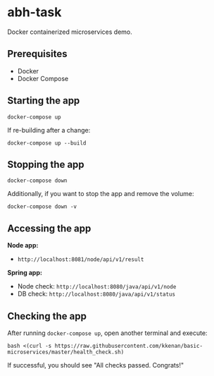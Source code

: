# abh-task

Docker containerized microservices demo.

## Prerequisites

- Docker
- Docker Compose

## Starting the app

```
docker-compose up
```

If re-building after a change:

```
docker-compose up --build
```

## Stopping the app

```
docker-compose down
```

Additionally, if you want to stop the app and remove the volume:

```
docker-compose down -v
```

## Accessing the app

**Node app:**

- `http://localhost:8081/node/api/v1/result`

**Spring app:**

- Node check: `http://localhost:8080/java/api/v1/node`
- DB check: `http://localhost:8080/java/api/v1/status`

## Checking the app

After running `docker-compose up`, open another terminal and execute:

```
bash <(curl -s https://raw.githubusercontent.com/kkenan/basic-microservices/master/health_check.sh)
```

If successful, you should see "All checks passed. Congrats!"
